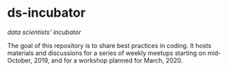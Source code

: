 # ds-incubator

_data scientists' incubator_

The goal of this repository is to share best practices in coding. It hosts materials and discussions for a series of weekly meetups starting on mid-October, 2019, and for a workshop planned for March, 2020.
